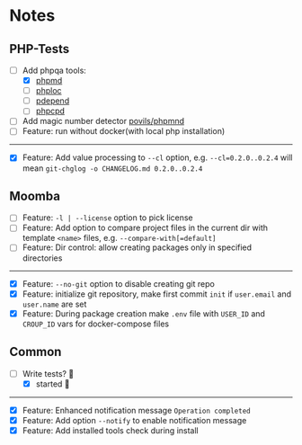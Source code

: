 # Notes

## PHP-Tests

- [ ] Add phpqa tools:
  - [x] [phpmd](https://github.com/phpmd/phpmd)
  - [ ] [phploc](https://github.com/sebastianbergmann/phploc)
  - [ ] [pdepend](https://github.com/pdepend/pdepend)
  - [ ] [phpcpd](https://github.com/sebastianbergmann/phpcpd)
- [ ] Add magic number detector [povils/phpmnd](https://github.com/povils/phpmnd)
- [ ] Feature: run without docker(with local php installation)

---

- [x] Feature: Add value processing to `--cl` option, e.g. `--cl=0.2.0..0.2.4` will mean `git-chglog -o CHANGELOG.md 0.2.0..0.2.4`

## Moomba

- [ ] Feature: `-l | --license` option to pick license
- [ ] Feature: Add option to compare project files in the current dir with template `<name>` files, e.g. `--compare-with[=default]`
- [ ] Feature: Dir control: allow creating packages only in specified directories

---

- [x] Feature: `--no-git` option to disable creating git repo
- [x] Feature: initialize git repository, make first commit `init` if `user.email` and `user.name` are set
- [x] Feature: During package creation make `.env` file with `USER_ID` and `CROUP_ID` vars for docker-compose files

## Common

- [ ] Write tests? 🤦‍
  - [x] started 🎈

---

- [x] Feature: Enhanced notification message `Operation completed`
- [x] Feature: Add option `--notify` to enable notification message
- [x] Feature: Add installed tools check during install
